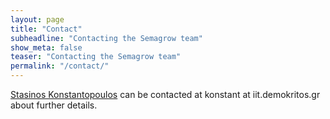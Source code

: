 ```yaml
---
layout: page
title: "Contact"
subheadline: "Contacting the Semagrow team"
show_meta: false
teaser: "Contacting the Semagrow team"
permalink: "/contact/"
---
```


[Stasinos Konstantopoulos][1] can be contacted at konstant at
iit.demokritos.gr about further details.


[1]: https://github.com/stasinos
